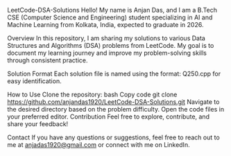 LeetCode-DSA-Solutions
Hello! My name is Anjan Das, and I am a B.Tech CSE (Computer Science and Engineering) student specializing in AI and Machine Learning from Kolkata, India, expected to graduate in 2026.

Overview
In this repository, I am sharing my solutions to various Data Structures and Algorithms (DSA) problems from LeetCode. My goal is to document my learning journey and improve my problem-solving skills through consistent practice.

Solution Format
Each solution file is named using the format: Q250.cpp for easy identification.

How to Use
Clone the repository:
bash
Copy code
git clone https://github.com/anjandas1920/LeetCode-DSA-Solutions.git
Navigate to the desired directory based on the problem difficulty.
Open the code files in your preferred editor.
Contribution
Feel free to explore, contribute, and share your feedback!

Contact
If you have any questions or suggestions, feel free to reach out to me at anjadas1920@gmail.com or connect with me on LinkedIn.
